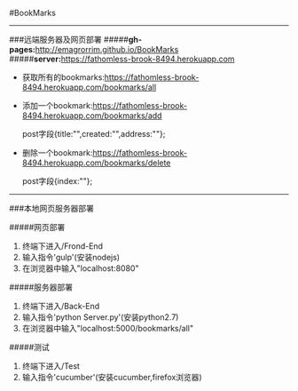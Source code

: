 #BookMarks
- - -
###远端服务器及网页部署
#####**gh-pages:**<http://emagrorrim.github.io/BookMarks>
#####**server:**<https://fathomless-brook-8494.herokuapp.com>
 * 获取所有的bookmarks:<https://fathomless-brook-8494.herokuapp.com/bookmarks/all>
 * 添加一个bookmark:<https://fathomless-brook-8494.herokuapp.com/bookmarks/add>
 
 	post字段{title:"",created:"",address:""};
 
 * 删除一个bookmark:<https://fathomless-brook-8494.herokuapp.com/bookmarks/delete>
 	
 	post字段{index:""};
 	
 	
- - -
 
 
###本地网页服务器部署

#####网页部署
1. 终端下进入/Frond-End
2. 输入指令'gulp'(安装nodejs)
3. 在浏览器中输入"localhost:8080"

#####服务器部署
1. 终端下进入/Back-End
2. 输入指令'python Server.py'(安装python2.7)
3. 在浏览器中输入"localhost:5000/bookmarks/all"

#####测试
1. 终端下进入/Test
2. 输入指令'cucumber'(安装cucumber,firefox浏览器)

